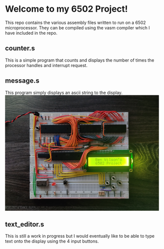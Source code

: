 # Welcome to my 6502 Project!

This repo contains the various assembly files written to run on a 6502 microprocessor. They can be compiled using the vasm compiler which I have included in the repo.

## counter.s 
This is a simple program that counts and displays the number of times the processor handles and interrupt request.

## message.s 
This program simply displays an ascii string to the display.
![Example Output](https://github.com/Aurux/6502/blob/main/message.jpg?raw=true)

## text_editor.s 
This is still a work in progress but I would eventually like to be able to type text onto the display using the 4 input buttons.

